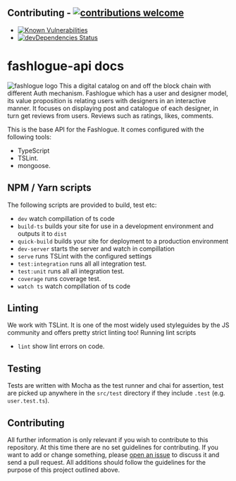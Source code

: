 ## Contributing - [![contributions welcome](https://img.shields.io/badge/contributions-welcome-brightgreen.svg?style=flat)](https://github.com/dwyl/esta/issues)
- [![Known Vulnerabilities](https://snyk.io/test/github/dwyl/hapi-auth-jwt2/badge.svg?targetFile=package.json)](https://snyk.io/test/github/dwyl/hapi-auth-jwt2?targetFile=package.json)
- [![devDependencies Status](https://david-dm.org/dwyl/hapi-auth-jwt2/dev-status.svg)](https://david-dm.org/dwyl/hapi-auth-jwt2?type=dev) 
# fashlogue-api docs
![fashlogue logo](https://i.ibb.co/hZP35mr/Fashlogue-Logo.png)
This a digital catalog on and off the block chain with different Auth mechanism.
Fashlogue which has a user and designer model, its value proposition is relating users with designers in an interactive manner. It focuses on displaying post and catalogue of each designer, in turn get reviews from users. Reviews such as ratings, likes, comments.

This is the base API for the Fashlogue. It comes configured with the following tools:

- TypeScript
- TSLint.
- mongoose.

## NPM / Yarn scripts

The following scripts are provided to build, test etc:

- `dev` watch compillation of ts code
- `build-ts` builds your site for use in a development environment and outputs it to `dist`
- `quick-build` builds your site for deployment to a production environment
- `dev-server` starts the server and watch in compillation
- `serve` runs TSLint with the configured settings
- `test:integration` runs all all integration test.
- `test:unit` runs all all integration test.
- `coverage` runs coverage test.
- `watch ts` watch compillation of ts code

## Linting

We work with TSLint.
It is one of the most widely used styleguides by the JS community and offers pretty strict linting too!
Running lint scripts

- `lint` show lint errors on code.

## Testing

Tests are written with Mocha as the test runner and chai for assertion, test are picked up anywhere in the `src/test` directory if they include `.test` (e.g. `user.test.ts`).

## Contributing

All further information is only relevant if you wish to contribute to this repository.
At this time there are no set guidelines for contributing.
If you want to add or change something, please [open an issue](https://github.com/fashlogue/faslogue/issues) to discuss it and send a pull request.
All additions should follow the guidelines for the purpose of this project outlined above.
